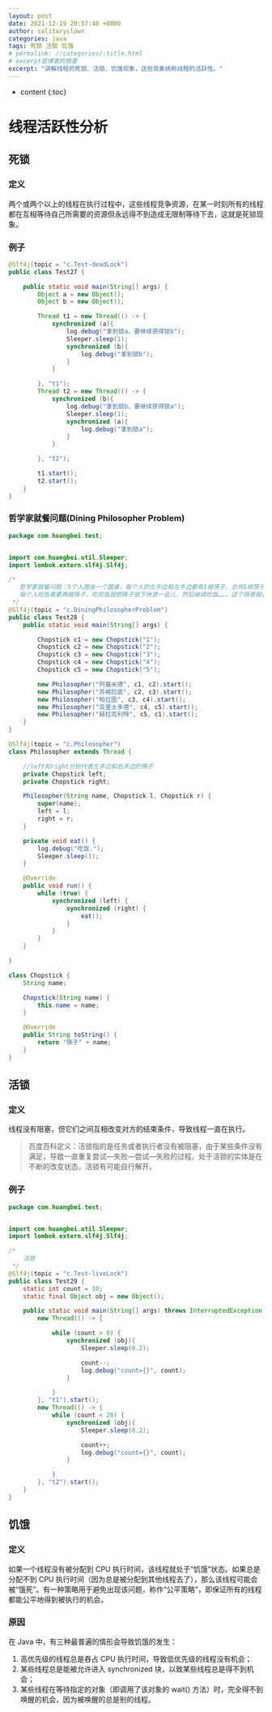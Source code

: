 ```yaml
---
layout: post
date: 2021-12-19 20:57:40 +0800
author: solitaryclown
categories: java
tags: 死锁 活锁 饥饿
# permalink: /:categories/:title.html
# excerpt是博客的摘要
excerpt: "讲解线程的死锁、活锁、饥饿现象，这些现象统称线程的活跃性。"
---
```

* content
{:toc}


# 线程活跃性分析
## 死锁
### 定义
两个或两个以上的线程在执行过程中，这些线程竞争资源，在某一时刻所有的线程都在互相等待自己所需要的资源但永远得不到造成无限制等待下去，这就是死锁现象。
### 例子
```java
@Slf4j(topic = "c.Test-deadLock")
public class Test27 {

    public static void main(String[] args) {
        Object a = new Object();
        Object b = new Object();

        Thread t1 = new Thread(() -> {
            synchronized (a){
                log.debug("拿到锁a，要继续获得锁b");
                Sleeper.sleep(1);
                synchronized (b){
                    log.debug("拿到锁b");
                }
            }

        }, "t1");
        Thread t2 = new Thread(() -> {
            synchronized (b){
                log.debug("拿到锁b，要继续获得锁a");
                Sleeper.sleep(1);
                synchronized (a){
                    log.debug("拿到锁a");
                }
            }

        }, "t2");

        t1.start();
        t2.start();
    }
}
```
### 哲学家就餐问题(Dining Philosopher Problem)
```java
package com.huangbei.test;


import com.huangbei.util.Sleeper;
import lombok.extern.slf4j.Slf4j;

/*
   哲学家就餐问题：5个人围坐一个圆桌，每个人的左手边和左手边都有1根筷子，总共5根筷子。
   每个人吃饭需要两根筷子，吃完饭就把筷子放下休息一会儿，然后继续吃饭……，这个场景就会引起死锁问题。
 */
@Slf4j(topic = "c.DiningPhilosopherProblem")
public class Test28 {
    public static void main(String[] args) {

        Chopstick c1 = new Chopstick("1");
        Chopstick c2 = new Chopstick("2");
        Chopstick c3 = new Chopstick("3");
        Chopstick c4 = new Chopstick("4");
        Chopstick c5 = new Chopstick("5");

        new Philosopher("阿基米德", c1, c2).start();
        new Philosopher("苏格拉底", c2, c3).start();
        new Philosopher("柏拉图", c3, c4).start();
        new Philosopher("亚里士多德", c4, c5).start();
        new Philosopher("赫拉克利特", c5, c1).start();
    }
}

@Slf4j(topic = "c.Philosopher")
class Philosopher extends Thread {

    //left和right分别代表左手边和右手边的筷子
    private Chopstick left;
    private Chopstick right;

    Philosopher(String name, Chopstick l, Chopstick r) {
        super(name);
        left = l;
        right = r;
    }

    private void eat() {
        log.debug("吃饭.");
        Sleeper.sleep(1);
    }

    @Override
    public void run() {
        while (true) {
            synchronized (left) {
                synchronized (right) {
                    eat();
                }
            }
        }
    }

}

class Chopstick {
    String name;

    Chopstick(String name) {
        this.name = name;
    }

    @Override
    public String toString() {
        return "筷子" + name;
    }
}

```
## 活锁
### 定义
线程没有阻塞，但它们之间互相改变对方的结束条件，导致线程一直在执行。
> 百度百科定义：活锁指的是任务或者执行者没有被阻塞，由于某些条件没有满足，导致一直重复尝试—失败—尝试—失败的过程。处于活锁的实体是在不断的改变状态，活锁有可能自行解开。
### 例子
```java
package com.huangbei.test;


import com.huangbei.util.Sleeper;
import lombok.extern.slf4j.Slf4j;

/*
    活锁
 */
@Slf4j(topic = "c.Test-liveLock")
public class Test29 {
    static int count = 10;
    static final Object obj = new Object();

    public static void main(String[] args) throws InterruptedException {
        new Thread(() -> {

            while (count > 0) {
                synchronized (obj){
                    Sleeper.sleep(0.2);

                    count--;
                    log.debug("count={}", count);
                }

            }
        }, "t1").start();
        new Thread(() -> {
            while (count < 20) {
                synchronized (obj){
                    Sleeper.sleep(0.2);

                    count++;
                    log.debug("count={}", count);
                }

            }
        }, "t2").start();
    }
}

```
## 饥饿
### 定义
如果一个线程没有被分配到 CPU 执行时间，该线程就处于“饥饿”状态。如果总是分配不到 CPU 执行时间（因为总是被分配到其他线程去了），那么该线程可能会被“饿死”。有一种策略用于避免出现该问题，称作“公平策略”，即保证所有的线程都能公平地得到被执行的机会。
### 原因
在 Java 中，有三种最普遍的情形会导致饥饿的发生：
1. 高优先级的线程总是吞占 CPU 执行时间，导致低优先级的线程没有机会；
2. 某些线程总是能被允许进入 synchronized 块，以致某些线程总是得不到机会；
3. 某些线程在等待指定的对象（即调用了该对象的 wait() 方法）时，完全得不到唤醒的机会，因为被唤醒的总是别的线程。